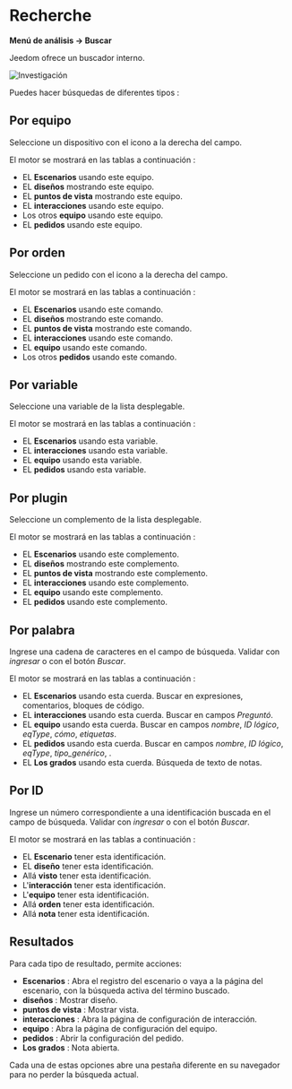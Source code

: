 # Recherche
**Menú de análisis → Buscar**

Jeedom ofrece un buscador interno.

![Investigación](./images/search_intro.gif)

Puedes hacer búsquedas de diferentes tipos :

## Por equipo

Seleccione un dispositivo con el icono a la derecha del campo.

El motor se mostrará en las tablas a continuación :

- EL **Escenarios** usando este equipo.
- EL **diseños** mostrando este equipo.
- EL **puntos de vista** mostrando este equipo.
- EL **interacciones** usando este equipo.
- Los otros **equipo** usando este equipo.
- EL **pedidos** usando este equipo.

## Por orden

Seleccione un pedido con el icono a la derecha del campo.

El motor se mostrará en las tablas a continuación :

- EL **Escenarios** usando este comando.
- EL **diseños** mostrando este comando.
- EL **puntos de vista** mostrando este comando.
- EL **interacciones** usando este comando.
- EL **equipo** usando este comando.
- Los otros **pedidos** usando este comando.

## Por variable

Seleccione una variable de la lista desplegable.

El motor se mostrará en las tablas a continuación :

- EL **Escenarios** usando esta variable.
- EL **interacciones** usando esta variable.
- EL **equipo** usando esta variable.
- EL **pedidos** usando esta variable.

## Por plugin

Seleccione un complemento de la lista desplegable.

El motor se mostrará en las tablas a continuación :

- EL **Escenarios** usando este complemento.
- EL **diseños** mostrando este complemento.
- EL **puntos de vista** mostrando este complemento.
- EL **interacciones** usando este complemento.
- EL **equipo** usando este complemento.
- EL **pedidos** usando este complemento.

## Por palabra

Ingrese una cadena de caracteres en el campo de búsqueda. Validar con *ingresar* o con el botón *Buscar*.

El motor se mostrará en las tablas a continuación :

- EL **Escenarios** usando esta cuerda.
	Buscar en expresiones, comentarios, bloques de código.
- EL **interacciones** usando esta cuerda.
	Buscar en campos *Preguntó*.
- EL **equipo** usando esta cuerda.
	Buscar en campos *nombre*, *ID lógico*, *eqType*, *cómo*, *etiquetas*.
- EL **pedidos** usando esta cuerda.
	Buscar en campos *nombre*, *ID lógico*, *eqType*, *tipo_genérico*, .
- EL **Los grados** usando esta cuerda.
	Búsqueda de texto de notas.

## Por ID

Ingrese un número correspondiente a una identificación buscada en el campo de búsqueda. Validar con *ingresar* o con el botón *Buscar*.

El motor se mostrará en las tablas a continuación :

- EL **Escenario** tener esta identificación.
- EL **diseño** tener esta identificación.
- Allá **visto** tener esta identificación.
- L'**interacción** tener esta identificación.
- L'**equipo** tener esta identificación.
- Allá **orden** tener esta identificación.
- Allá **nota** tener esta identificación.

## Resultados

Para cada tipo de resultado, permite acciones:
- **Escenarios** : Abra el registro del escenario o vaya a la página del escenario, con la búsqueda activa del término buscado.
- **diseños** : Mostrar diseño.
- **puntos de vista** : Mostrar vista.
- **interacciones** : Abra la página de configuración de interacción.
- **equipo** : Abra la página de configuración del equipo.
- **pedidos** : Abrir la configuración del pedido.
- **Los grados** : Nota abierta.

Cada una de estas opciones abre una pestaña diferente en su navegador para no perder la búsqueda actual.


